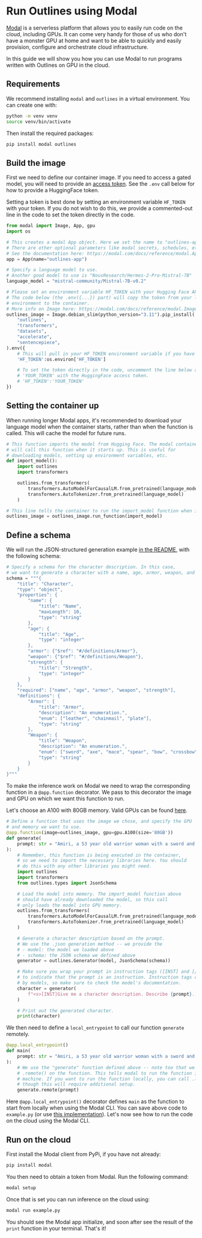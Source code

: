 # Run Outlines using Modal

[Modal](https://modal.com/) is a serverless platform that allows you to easily run code on the cloud, including GPUs. It can come very handy for those of us who don't have a monster GPU at home and want to be able to quickly and easily provision, configure and orchestrate cloud infrastructure.

In this guide we will show you how you can use Modal to run programs written with Outlines on GPU in the cloud.

## Requirements

We recommend installing `modal` and `outlines` in a virtual environment. You can create one with:

```bash
python -m venv venv
source venv/bin/activate
```

Then install the required packages:

```bash
pip install modal outlines
```

## Build the image

First we need to define our container image. If you need to access a gated model, you will need to provide an [access token](https://huggingface.co/settings/tokens). See the `.env` call below for how to provide a HuggingFace token.

Setting a token is best done by setting an environment variable `HF_TOKEN` with your token. If you do not wish to do this, we provide a commented-out line in the code to set the token directly in the code.

```python
from modal import Image, App, gpu
import os

# This creates a modal App object. Here we set the name to "outlines-app".
# There are other optional parameters like modal secrets, schedules, etc.
# See the documentation here: https://modal.com/docs/reference/modal.App
app = App(name="outlines-app")

# Specify a language model to use.
# Another good model to use is "NousResearch/Hermes-2-Pro-Mistral-7B"
language_model = "mistral-community/Mistral-7B-v0.2"

# Please set an environment variable HF_TOKEN with your Hugging Face API token.
# The code below (the .env({...}) part) will copy the token from your local
# environment to the container.
# More info on Image here: https://modal.com/docs/reference/modal.Image
outlines_image = Image.debian_slim(python_version="3.11").pip_install(
    "outlines",
    "transformers",
    "datasets",
    "accelerate",
    "sentencepiece",
).env({
    # This will pull in your HF_TOKEN environment variable if you have one.
    'HF_TOKEN':os.environ['HF_TOKEN']

    # To set the token directly in the code, uncomment the line below and replace
    # 'YOUR_TOKEN' with the HuggingFace access token.
    # 'HF_TOKEN':'YOUR_TOKEN'
})
```

## Setting the container up

When running longer Modal apps, it's recommended to download your language model when the container starts, rather than when the function is called. This will cache the model for future runs.

```python
# This function imports the model from Hugging Face. The modal container
# will call this function when it starts up. This is useful for
# downloading models, setting up environment variables, etc.
def import_model():
    import outlines
    import transformers

    outlines.from_transformers(
        transformers.AutoModelForCausalLM.from_pretrained(language_model),
        transformers.AutoTokenizer.from_pretrained(language_model)
    )

# This line tells the container to run the import_model function when it starts.
outlines_image = outlines_image.run_function(import_model)
```

## Define a schema

We will run the JSON-structured generation example [in the README](https://github.com/dottxt-ai/outlines?tab=readme-ov-file#efficient-json-generation-following-a-json-schema), with the following schema:

```python
# Specify a schema for the character description. In this case,
# we want to generate a character with a name, age, armor, weapon, and strength.
schema = """{
    "title": "Character",
    "type": "object",
    "properties": {
        "name": {
            "title": "Name",
            "maxLength": 10,
            "type": "string"
        },
        "age": {
            "title": "Age",
            "type": "integer"
        },
        "armor": {"$ref": "#/definitions/Armor"},
        "weapon": {"$ref": "#/definitions/Weapon"},
        "strength": {
            "title": "Strength",
            "type": "integer"
        }
    },
    "required": ["name", "age", "armor", "weapon", "strength"],
    "definitions": {
        "Armor": {
            "title": "Armor",
            "description": "An enumeration.",
            "enum": ["leather", "chainmail", "plate"],
            "type": "string"
        },
        "Weapon": {
            "title": "Weapon",
            "description": "An enumeration.",
            "enum": ["sword", "axe", "mace", "spear", "bow", "crossbow"],
            "type": "string"
        }
    }
}"""
```

To make the inference work on Modal we need to wrap the corresponding function in a `@app.function` decorator. We pass to this decorator the image and GPU on which we want this function to run.

Let's choose an A100 with 80GB memory. Valid GPUs can be found [here](https://modal.com/docs/reference/modal.gpu).

```python
# Define a function that uses the image we chose, and specify the GPU
# and memory we want to use.
@app.function(image=outlines_image, gpu=gpu.A100(size='80GB'))
def generate(
    prompt: str = "Amiri, a 53 year old warrior woman with a sword and leather armor.",
):
    # Remember, this function is being executed in the container,
    # so we need to import the necessary libraries here. You should
    # do this with any other libraries you might need.
    import outlines
    import transformers
    from outlines.types import JsonSchema

    # Load the model into memory. The import_model function above
    # should have already downloaded the model, so this call
    # only loads the model into GPU memory.
    outlines.from_transformers(
        transformers.AutoModelForCausalLM.from_pretrained(language_model, device_map="cuda"),
        transformers.AutoTokenizer.from_pretrained(language_model)
    )

    # Generate a character description based on the prompt.
    # We use the .json generation method -- we provide the
    # - model: the model we loaded above
    # - schema: the JSON schema we defined above
    generator = outlines.Generator(model, JsonSchema(schema))

    # Make sure you wrap your prompt in instruction tags ([INST] and [/INST])
    # to indicate that the prompt is an instruction. Instruction tags can vary
    # by models, so make sure to check the model's documentation.
    character = generator(
        f"<s>[INST]Give me a character description. Describe {prompt}.[/INST]"
    )

    # Print out the generated character.
    print(character)
```

We then need to define a `local_entrypoint` to call our function `generate` remotely.

```python
@app.local_entrypoint()
def main(
    prompt: str = "Amiri, a 53 year old warrior woman with a sword and leather armor.",
):
    # We use the "generate" function defined above -- note too that we are calling
    # .remote() on the function. This tells modal to run the function in our cloud
    # machine. If you want to run the function locally, you can call .local() instead,
    # though this will require additional setup.
    generate.remote(prompt)
```

Here `@app.local_entrypoint()` decorator defines `main` as the function to start from locally when using the Modal CLI. You can save above code to `example.py` (or use [this implementation](https://github.com/dottxt-ai/outlines/blob/main/examples/modal_example.py)). Let's now see how to run the code on the cloud using the Modal CLI.

## Run on the cloud

First install the Modal client from PyPi, if you have not already:

```bash
pip install modal
```

You then need to obtain a token from Modal. Run the following command:

```bash
modal setup
```

Once that is set you can run inference on the cloud using:

```bash
modal run example.py
```

You should see the Modal app initialize, and soon after see the result of the `print` function in your terminal. That's it!
